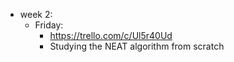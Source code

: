 * week 2:
  * Friday:
    * https://trello.com/c/Ul5r40Ud
    * Studying the NEAT algorithm from scratch
  
